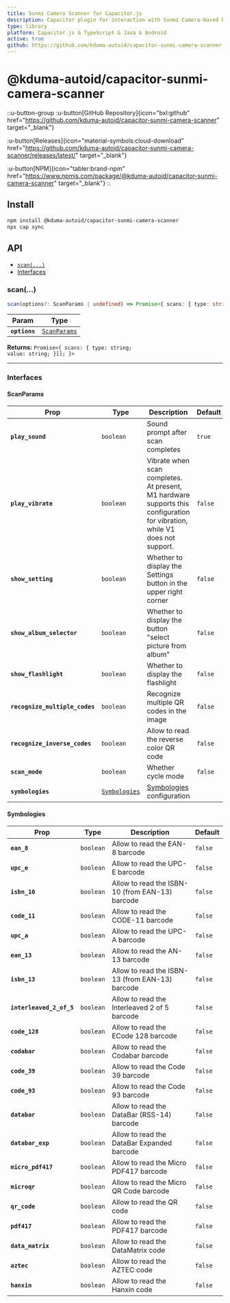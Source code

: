 ```yaml
---
title: Sunmi Camera Scanner for Capacitor.js
description: Capacitor plugin for interaction with Sunmi Camera-based barcode scanning library
type: library
platform: Capacitor.js & TypeScript & Java & Android
active: true
github: https://github.com/kduma-autoid/capacitor-sunmi-camera-scanner
---
```


# @kduma-autoid/capacitor-sunmi-camera-scanner

::u-button-group
:u-button[GitHub Repository]{icon="bxl:github" href="https://github.com/kduma-autoid/capacitor-sunmi-camera-scanner" target="_blank"}

:u-button[Releases]{icon="material-symbols:cloud-download" href="https://github.com/kduma-autoid/capacitor-sunmi-camera-scanner/releases/latest/" target="_blank"}

:u-button[NPM]{icon="tabler:brand-npm" href="https://www.npmjs.com/package/@kduma-autoid/capacitor-sunmi-camera-scanner" target="_blank"}
::

## Install

```bash
npm install @kduma-autoid/capacitor-sunmi-camera-scanner
npx cap sync
```

## API

<docgen-index>

* [`scan(...)`](#scan)
* [Interfaces](#interfaces)

</docgen-index>

<docgen-api>
<!--Update the source file JSDoc comments and rerun docgen to update the docs below-->

### scan(...)

```typescript
scan(options?: ScanParams | undefined) => Promise<{ scans: { type: string; value: string; }[]; }>
```

| Param         | Type                                              |
| ------------- | ------------------------------------------------- |
| **`options`** | <code><a href="#scanparams">ScanParams</a></code> |

**Returns:** <code>Promise&lt;{ scans: { type: string; value: string; }[]; }&gt;</code>

--------------------


### Interfaces


#### ScanParams

| Prop                           | Type                                                | Description                                                                                                                | Default            |
| ------------------------------ | --------------------------------------------------- | -------------------------------------------------------------------------------------------------------------------------- | ------------------ |
| **`play_sound`**               | <code>boolean</code>                                | Sound prompt after scan completes                                                                                          | <code>true</code>  |
| **`play_vibrate`**             | <code>boolean</code>                                | Vibrate when scan completes. At present, M1 hardware supports this configuration for vibration, while V1 does not support. | <code>false</code> |
| **`show_setting`**             | <code>boolean</code>                                | Whether to display the Settings button in the upper right corner                                                           | <code>false</code> |
| **`show_album_selector`**      | <code>boolean</code>                                | Whether to display the button "select picture from album"                                                                  | <code>false</code> |
| **`show_flashlight`**          | <code>boolean</code>                                | Whether to display the flashlight                                                                                          | <code>false</code> |
| **`recognize_multiple_codes`** | <code>boolean</code>                                | Recognize multiple QR codes in the image                                                                                   | <code>false</code> |
| **`recognize_inverse_codes`**  | <code>boolean</code>                                | Allow to read the reverse color QR code                                                                                    | <code>false</code> |
| **`scan_mode`**                | <code>boolean</code>                                | Whether cycle mode                                                                                                         | <code>false</code> |
| **`symbologies`**              | <code><a href="#symbologies">Symbologies</a></code> | <a href="#symbologies">Symbologies</a> configuration                                                                       |                    |


#### Symbologies

| Prop                     | Type                 | Description                                     | Default            |
| ------------------------ | -------------------- | ----------------------------------------------- | ------------------ |
| **`ean_8`**              | <code>boolean</code> | Allow to read the EAN-8 barcode                 | <code>false</code> |
| **`upc_e`**              | <code>boolean</code> | Allow to read the UPC-E barcode                 | <code>false</code> |
| **`isbn_10`**            | <code>boolean</code> | Allow to read the ISBN-10 (from EAN-13) barcode | <code>false</code> |
| **`code_11`**            | <code>boolean</code> | Allow to read the CODE-11 barcode               | <code>false</code> |
| **`upc_a`**              | <code>boolean</code> | Allow to read the UPC-A barcode                 | <code>false</code> |
| **`ean_13`**             | <code>boolean</code> | Allow to read the AN-13 barcode                 | <code>false</code> |
| **`isbn_13`**            | <code>boolean</code> | Allow to read the ISBN-13 (from EAN-13) barcode | <code>false</code> |
| **`interleaved_2_of_5`** | <code>boolean</code> | Allow to read the Interleaved 2 of 5 barcode    | <code>false</code> |
| **`code_128`**           | <code>boolean</code> | Allow to read the ECode 128 barcode             | <code>false</code> |
| **`codabar`**            | <code>boolean</code> | Allow to read the Codabar barcode               | <code>false</code> |
| **`code_39`**            | <code>boolean</code> | Allow to read the Code 39 barcode               | <code>false</code> |
| **`code_93`**            | <code>boolean</code> | Allow to read the Code 93 barcode               | <code>false</code> |
| **`databar`**            | <code>boolean</code> | Allow to read the DataBar (RSS-14) barcode      | <code>false</code> |
| **`databar_exp`**        | <code>boolean</code> | Allow to read the DataBar Expanded barcode      | <code>false</code> |
| **`micro_pdf417`**       | <code>boolean</code> | Allow to read the Micro PDF417 barcode          | <code>false</code> |
| **`microqr`**            | <code>boolean</code> | Allow to read the Micro QR Code barcode         | <code>false</code> |
| **`qr_code`**            | <code>boolean</code> | Allow to read the QR code                       | <code>false</code> |
| **`pdf417`**             | <code>boolean</code> | Allow to read the PDF417 barcode                | <code>false</code> |
| **`data_matrix`**        | <code>boolean</code> | Allow to read the DataMatrix code               | <code>false</code> |
| **`aztec`**              | <code>boolean</code> | Allow to read the AZTEC code                    | <code>false</code> |
| **`hanxin`**             | <code>boolean</code> | Allow to read the Hanxin code                   | <code>false</code> |

</docgen-api>
